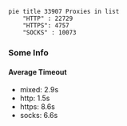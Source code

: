 
```mermaid
pie title 33907 Proxies in list
    "HTTP" : 22729
    "HTTPS": 4757
    "SOCKS" : 10073
```

### Some Info
#### Average Timeout

- mixed: 2.9s
- http: 1.5s
- https: 8.6s
- socks: 6.6s